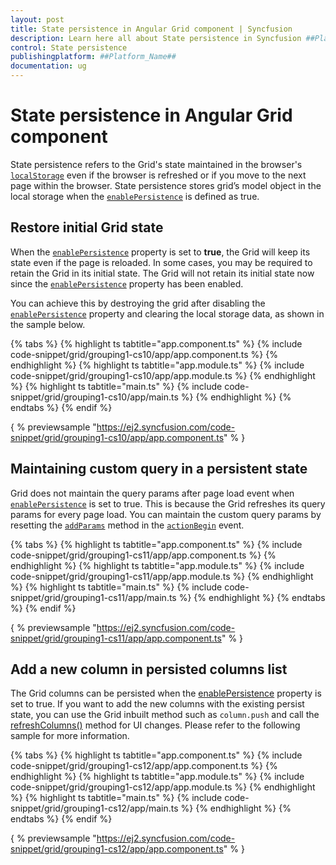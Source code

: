 ```yaml
---
layout: post
title: State persistence in Angular Grid component | Syncfusion
description: Learn here all about State persistence in Syncfusion ##Platform_Name## Grid component of Syncfusion Essential JS 2 and more.
control: State persistence 
publishingplatform: ##Platform_Name##
documentation: ug
---
```


# State persistence in Angular Grid component

State persistence refers to the Grid's state maintained in the browser's
[`localStorage`](https://www.w3schools.com/html/html5_webstorage.asp#)
even if the browser is refreshed or if you move to the next page within the browser.
State persistence stores grid’s model object in the local storage when the
[`enablePersistence`](../../api/grid/#enablepersistence) is defined as true.

## Restore initial Grid state

When the [`enablePersistence`](../../api/grid/#enablepersistence) property is set to **true**, the Grid will keep its state even if the page is reloaded. In some cases, you may be required to retain the Grid in its initial state. The Grid will not retain its initial state now since the [`enablePersistence`](../../api/grid/#enablepersistence) property has been enabled.

You can achieve this by destroying the grid after disabling the [`enablePersistence`](../../api/grid/#enablepersistence) property and clearing the local storage data, as shown in the sample below.

{% tabs %}
{% highlight ts tabtitle="app.component.ts" %}
{% include code-snippet/grid/grouping1-cs10/app/app.component.ts %}
{% endhighlight %}
{% highlight ts tabtitle="app.module.ts" %}
{% include code-snippet/grid/grouping1-cs10/app/app.module.ts %}
{% endhighlight %}
{% highlight ts tabtitle="main.ts" %}
{% include code-snippet/grid/grouping1-cs10/app/main.ts %}
{% endhighlight %}
{% endtabs %}
{% endif %}
  
{ % previewsample "https://ej2.syncfusion.com/code-snippet/grid/grouping1-cs10/app/app.component.ts" % }

## Maintaining custom query in a persistent state

Grid does not maintain the query params after page load event when
[`enablePersistence`](../../api/grid/#enablepersistence) is set to true.
This is because the Grid refreshes its query params for every page load. You can maintain the custom query params by resetting the
[`addParams`](https://ej2.syncfusion.com/documentation/api/data/query/#addparams)
method in the [`actionBegin`](../../api/grid/#actionbegin) event.

{% tabs %}
{% highlight ts tabtitle="app.component.ts" %}
{% include code-snippet/grid/grouping1-cs11/app/app.component.ts %}
{% endhighlight %}
{% highlight ts tabtitle="app.module.ts" %}
{% include code-snippet/grid/grouping1-cs11/app/app.module.ts %}
{% endhighlight %}
{% highlight ts tabtitle="main.ts" %}
{% include code-snippet/grid/grouping1-cs11/app/main.ts %}
{% endhighlight %}
{% endtabs %}
{% endif %}
  
{ % previewsample "https://ej2.syncfusion.com/code-snippet/grid/grouping1-cs11/app/app.component.ts" % }

## Add a new column in persisted columns list

The Grid columns can be persisted when the [enablePersistence](../../api/grid/#enablepersistence) property is set to true. If you want to add the new columns with the existing persist state, you can use the Grid inbuilt method such as `column.push` and call the [refreshColumns()](../../api/grid/#refreshcolumns) method for UI changes. Please refer to the following sample for more information.

{% tabs %}
{% highlight ts tabtitle="app.component.ts" %}
{% include code-snippet/grid/grouping1-cs12/app/app.component.ts %}
{% endhighlight %}
{% highlight ts tabtitle="app.module.ts" %}
{% include code-snippet/grid/grouping1-cs12/app/app.module.ts %}
{% endhighlight %}
{% highlight ts tabtitle="main.ts" %}
{% include code-snippet/grid/grouping1-cs12/app/main.ts %}
{% endhighlight %}
{% endtabs %}
{% endif %}
  
{ % previewsample "https://ej2.syncfusion.com/code-snippet/grid/grouping1-cs12/app/app.component.ts" % }